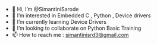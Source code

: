 - 👋 Hi, I’m @SimantiniSarode 
- 👀 I’m interested in Embedded C , Python , Device drivers 
- 🌱 I’m currently learning  Device Drivers
- 💞️ I’m looking to collaborate on Python Basic Training 
- 📫 How to reach me : simantinisrd3@gmail.com

<!---
SimantiniSarode/SimantiniSarode is a ✨ special ✨ repository because its `README.md` (this file) appears on your GitHub profile.
You can click the Preview link to take a look at your changes.
--->
